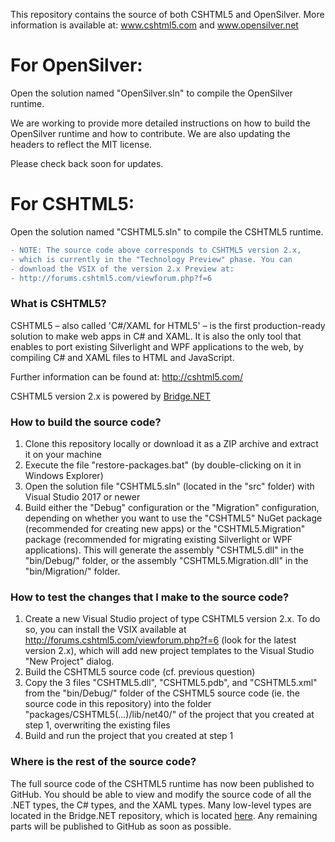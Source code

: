 This repository contains the source of both CSHTML5 and OpenSilver. More information is available at: www.cshtml5.com and www.opensilver.net

# For OpenSilver:

Open the solution named "OpenSilver.sln" to compile the OpenSilver runtime.

We are working to provide more detailed instructions on how to build the OpenSilver runtime and how to contribute. We are also updating the headers to reflect the MIT license.

Please check back soon for updates.



# For CSHTML5:

Open the solution named "CSHTML5.sln" to compile the CSHTML5 runtime.


```diff
- NOTE: The source code above corresponds to CSHTML5 version 2.x,
- which is currently in the "Technology Preview" phase. You can
- download the VSIX of the version 2.x Preview at:
- http://forums.cshtml5.com/viewforum.php?f=6
```

### What is CSHTML5?
CSHTML5 – also called 'C#/XAML for HTML5' – is the first production-ready solution to make web apps in C# and XAML. It is also the only tool that enables to port existing Silverlight and WPF applications to the web, by compiling C# and XAML files to HTML and JavaScript.

Further information can be found at: http://cshtml5.com/

CSHTML5 version 2.x is powered by [Bridge.NET](https://bridge.net/)

### How to build the source code?
1. Clone this repository locally or download it as a ZIP archive and extract it on your machine
2. Execute the file "restore-packages.bat" (by double-clicking on it in Windows Explorer)
3. Open the solution file "CSHTML5.sln" (located in the "src" folder) with Visual Studio 2017 or newer
4. Build either the "Debug" configuration or the "Migration" configuration, depending on whether you want to use the "CSHTML5" NuGet package (recommended for creating new apps) or the "CSHTML5.Migration" package (recommended for migrating existing Silverlight or WPF applications). This will generate the assembly "CSHTML5.dll" in the "bin/Debug/" folder, or the assembly "CSHTML5.Migration.dll" in the "bin/Migration/" folder.

### How to test the changes that I make to the source code?
1. Create a new Visual Studio project of type CSHTML5 version 2.x. To do so, you can install the VSIX available at http://forums.cshtml5.com/viewforum.php?f=6 (look for the latest version 2.x), which will add new project templates to the Visual Studio "New Project" dialog.
2. Build the CSHTML5 source code (cf. previous question)
3. Copy the 3 files "CSHTML5.dll", "CSHTML5.pdb", and "CSHTML5.xml" from the "bin/Debug/" folder of the CSHTML5 source code (ie. the source code in this repository) into the folder "packages/CSHTML5(...)/lib/net40/" of the project that you created at step 1, overwriting the existing files
4. Build and run the project that you created at step 1

### Where is the rest of the source code?
The full source code of the CSHTML5 runtime has now been published to GitHub. You should be able to view and modify the source code of all the .NET types, the C# types, and the XAML types. Many low-level types are located in the Bridge.NET repository, which is located [here](https://github.com/cshtml5/Bridge). Any remaining parts will be published to GitHub as soon as possible.

